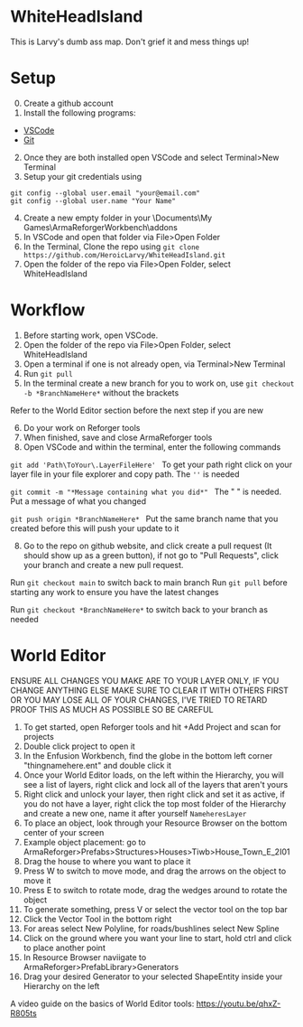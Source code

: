 # WhiteHeadIsland

This is Larvy's dumb ass map. Don't grief it and mess things up!

# Setup
0. Create a github account
1. Install the following programs:
  * [VSCode](https://code.visualstudio.com/docs/?dv=win64user)
  * [Git](https://git-scm.com/downloads/win)

2. Once they are both installed open VSCode and select Terminal>New Terminal
3. Setup your git credentials using
```
git config --global user.email "your@email.com"
git config --global user.name "Your Name"  
```
4. Create a new empty folder in your \Documents\My Games\ArmaReforgerWorkbench\addons
5. In VSCode and open that folder via File>Open Folder
6. In the Terminal, Clone the repo using ```git clone https://github.com/HeroicLarvy/WhiteHeadIsland.git```
7. Open the folder of the repo via File>Open Folder, select WhiteHeadIsland

# Workflow
1. Before starting work, open VSCode.
2. Open the folder of the repo via File>Open Folder, select WhiteHeadIsland
3. Open a terminal if one is not already open, via Terminal>New Terminal
4. Run ```git pull```
5. In the terminal create a new branch for you to work on, use ```git checkout -b *BranchNameHere*``` without the brackets

Refer to the World Editor section before the next step if you are new

6. Do your work on Reforger tools 
7. When finished, save and close ArmaReforger tools 
8. Open VSCode and within the terminal, enter the following commands

```git add 'Path\ToYour\.LayerFileHere' ``` To get your path right click on your layer file in your file explorer and copy path. The `''` is needed

```git commit -m "*Message containing what you did*" ``` The " " is needed. Put a message of what you changed

```git push origin *BranchNameHere* ``` Put the same branch name that you created before this will push your update to it

8. Go to the repo on github website, and click create a pull request (It should show up as a green button), if not go to "Pull Requests", click your branch and create a new pull request.

Run ```git checkout main``` to switch back to main branch
Run ```git pull``` before starting any work to ensure you have the latest changes

Run ```git checkout *BranchNameHere*``` to switch back to your branch as needed

# World Editor
ENSURE ALL CHANGES YOU MAKE ARE TO YOUR LAYER ONLY, IF YOU CHANGE ANYTHING ELSE MAKE SURE TO CLEAR IT WITH OTHERS FIRST OR YOU MAY LOSE ALL OF YOUR CHANGES, I'VE TRIED TO RETARD PROOF THIS AS MUCH AS POSSIBLE SO BE CAREFUL

1. To get started, open Reforger tools and hit +Add Project and scan for projects
2. Double click project to open it
3. In the Enfusion Workbench, find the globe in the bottom left corner "thingnamehere.ent" and double click it
4. Once your World Editor loads, on the left within the Hierarchy, you will see a list of layers, right click and lock all of the layers that aren't yours
5. Right click and unlock your layer, then right click and set it as active, if you do not have a layer, right click the top most folder of the Hierarchy and create a new one, name it after yourself ```NameheresLayer```
6. To place an object, look through your Resource Browser on the bottom center of your screen
7. Example object placement: go to ArmaReforger>Prefabs>Structures>Houses>Tiwb>House_Town_E_2I01
8. Drag the house to where you want to place it
9. Press W to switch to move mode, and drag the arrows on the object to move it
10. Press E to switch to rotate mode, drag the wedges around to rotate the object
11. To generate something, press V or select the vector tool on the top bar
12. Click the Vector Tool in the bottom right
13. For areas select New Polyline, for roads/bushlines select New Spline
14. Click on the ground where you want your line to start, hold ctrl and click to place another point
15. In Resource Browser naviigate to ArmaReforger>PrefabLibrary>Generators
16. Drag your desired Generator to your selected ShapeEntity inside your Hierarchy on the left

A video guide on the basics of World Editor tools: https://youtu.be/qhxZ-R805ts
